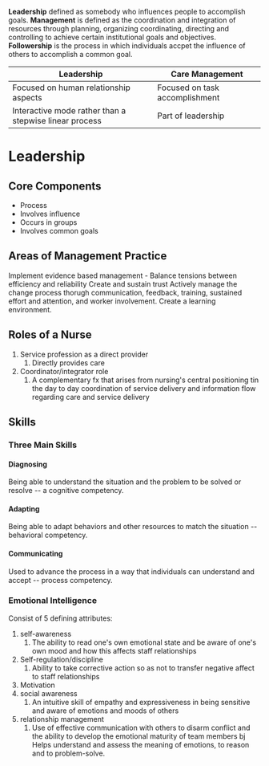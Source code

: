 **Leadership** defined as somebody who influences people to accomplish goals. 
**Management** is defined as the coordination and integration of resources through planning, organizing coordinating, directing and controlling to achieve certain institutional goals and objectives. 
**Followership** is the process in which individuals accpet the influence of others to accomplish a common goal.

| Leadership                            | Care Management                |
| ------------------------------------- | ------------------------------ |
| Focused on human relationship aspects | Focused on task accomplishment |
| Interactive mode rather than a stepwise linear process                                      | Part of leadership                               |
# Leadership
## Core Components
- Process
- Involves influence
- Occurs in groups
- Involves common goals
## Areas of Management Practice
Implement evidence based management - 
Balance tensions between efficiency and reliability
Create and sustain trust
Actively manage the change process thorugh communication, feedback, training, sustained effort and attention, and worker involvement. 
Create a learning environment. 
## Roles of a Nurse
1. Service profession as a direct provider
	1. Directly provides care
2. Coordinator/integrator role
	1. A complementary fx that arises from nursing's central positioning tin the day to day coordination of service delivery and information flow regarding care and service delivery
## Skills
### Three Main Skills
#### Diagnosing
Being able to understand the situation and the problem to be solved or resolve -- a cognitive competency.
#### Adapting
Being able to adapt behaviors and other resources to match the situation -- behavioral competency.
#### Communicating 
Used to advance the process in a way that individuals can understand and accept -- process competency. 
### Emotional Intelligence 
Consist of 5 defining attributes:
1. self-awareness
	1. The ability to read one's own emotional state and be aware of one's own mood and how this affects staff relationships
2. Self-regulation/discipline
	1. Ability to take corrective action so as not to transfer negative affect to staff relationships 
3. Motivation
4. social awareness
	1. An intuitive skill of empathy and expressiveness in being sensitive and aware of emotions and moods of others
5. relationship management
	1. Use of effective communication with others to disarm conflict and the ability to develop the emotional maturity of team members                                           bj
Helps understand and assess the meaning of emotions, to reason and to problem-solve. 